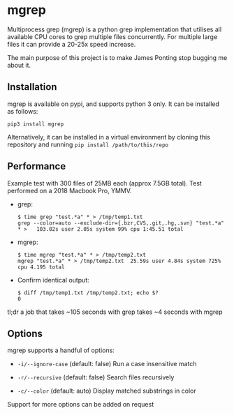 # mgrep

Multiprocess grep (mgrep) is a python grep implementation that utilises all available CPU 
cores to grep multiple files concurrently. For multiple large files it can provide a
20-25x speed increase.

The main purpose of this project is to make James Ponting stop bugging me about it.


## Installation

mgrep is available on pypi, and supports python 3 only. It can be installed as follows:
```
pip3 install mgrep
```

Alternatively, it can be installed in a virtual environment by cloning this repository and
running  `pip install /path/to/this/repo`


## Performance
Example test with 300 files of 25MB each (approx 7.5GB total). Test performed on a 2018
Macbook Pro, YMMV.

* grep:
   ```
   $ time grep "test.*a" * > /tmp/temp1.txt
   grep --color=auto --exclude-dir={.bzr,CVS,.git,.hg,.svn} "test.*a" * >   103.02s user 2.05s system 99% cpu 1:45.51 total
   ```
* mgrep:
   ```
   $ time mgrep "test.*a" * > /tmp/temp2.txt
   mgrep "test.*a" * > /tmp/temp2.txt  25.59s user 4.84s system 725% cpu 4.195 total
   ```
* Confirm identical output:
   ```
   $ diff /tmp/temp1.txt /tmp/temp2.txt; echo $?
   0
   ```

tl;dr a job that takes ~105 seconds with grep takes ~4 seconds with mgrep


## Options

mgrep supports a handful of options:

* `-i/--ignore-case` (default: false)
    Run a case insensitive match

* `-r/--recursive` (default: false)
   Search files recursively

* `-c/--color` (default: auto)
   Display matched substrings in color

Support for more options can be added on request